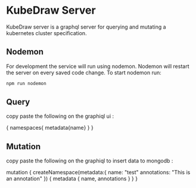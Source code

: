 # KubeDraw Server
KubeDraw server is a graphql server for querying and mutating a kubernetes cluster specification.

## Nodemon
For development the service will run using nodemon. Nodemon will restart the server on every saved code change. To start nodemon run:
```sh
npm run nodemon
```
## Query
copy paste the following on the graphiql ui : 

{
  namespaces{
    metadata{name}
  }
}

## Mutation
copy paste the following on the graphiql to insert data to mongodb : 

mutation {
  createNamespace(metadata:{
    name: "test"
    annotations: "This is an annotation"
  }) {
    metadata {
      name,
      annotations
    }
  }
}